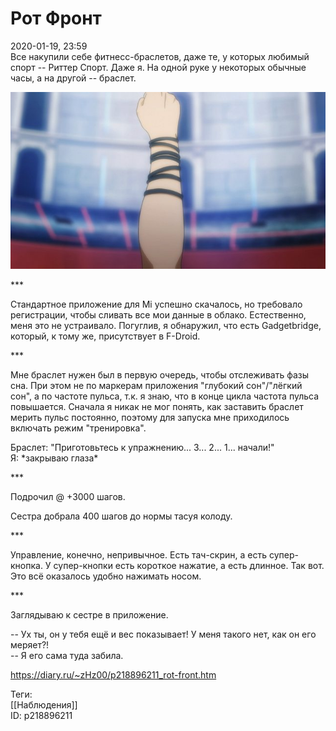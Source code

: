 Рот Фронт
==========

   
 2020-01-19, 23:59   
  Все накупили себе фитнесс-браслетов, даже те, у которых любимый спорт -- Риттер Спорт. Даже я. На одной руке у некоторых обычные часы, а на другой -- браслет.   
   
   [![](pics/BHm0BCxl.jpg)](https://i.imgur.com/BHm0BCx.jpg)     
   
 \*\*\*   
   
 Стандартное приложение для Mi успешно скачалось, но требовало регистрации, чтобы сливать все мои данные в облако. Естественно, меня это не устраивало. Погуглив, я обнаружил, что есть Gadgetbridge, который, к тому же, присутствует в F-Droid.   
   
 \*\*\*   
   
 Мне браслет нужен был в первую очередь, чтобы отслеживать фазы сна. При этом не по маркерам приложения "глубокий сон"/"лёгкий сон", а по частоте пульса, т.к. я знаю, что в конце цикла частота пульса повышается. Сначала я никак не мог понять, как заставить браслет мерить пульс постоянно, поэтому для запуска мне приходилось включать режим "тренировка".   
   
 Браслет: "Приготовьтесь к упражнению... 3... 2... 1... начали!"   
 Я: \*закрываю глаза\*   
   
 \*\*\*   
   
 Подрочил @ +3000 шагов.   
   
 Сестра добрала 400 шагов до нормы тасуя колоду.   
   
 \*\*\*   
   
 Управление, конечно, непривычное. Есть тач-скрин, а есть супер-кнопка. У супер-кнопки есть короткое нажатие, а есть длинное. Так вот. Это всё оказалось удобно нажимать носом.   
   
 \*\*\*   
   
 Заглядываю к сестре в приложение.   
   
 -- Ух ты, он у тебя ещё и вес показывает! У меня такого нет, как он его меряет?!   
 -- Я его сама туда забила.   
    
 <https://diary.ru/~zHz00/p218896211_rot-front.htm>   
   
 Теги:   
 [[Наблюдения]]   
 ID: p218896211